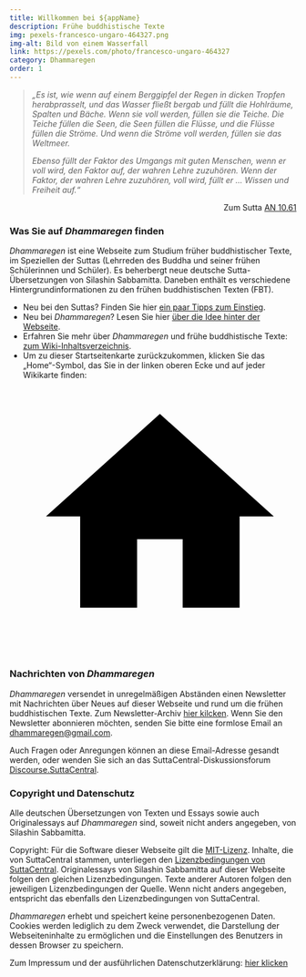 ```yaml
---
title: Willkommen bei ${appName}
description: Frühe buddhistische Texte
img: pexels-francesco-ungaro-464327.png
img-alt: Bild von einem Wasserfall
link: https://pexels.com/photo/francesco-ungaro-464327
category: Dhammaregen
order: 1
---
```


> *„Es ist, wie wenn auf einem Berggipfel der Regen in dicken Tropfen herabprasselt, und das Wasser fließt bergab und füllt die Hohlräume, Spalten und Bäche. Wenn sie voll werden, füllen sie die Teiche. Die Teiche füllen die Seen, die Seen füllen die Flüsse, und die Flüsse füllen die Ströme. Und wenn die Ströme voll werden, füllen sie das Weltmeer.*
> 
> *Ebenso füllt der Faktor des Umgangs mit guten Menschen, wenn er voll wird, den Faktor auf, der wahren Lehre zuzuhören. Wenn der Faktor, der wahren Lehre zuzuhören, voll wird, füllt er … Wissen und Freiheit auf.“*
<div style="text-align: right;">Zum Sutta <a href="#/sutta/an10.61:8.1/de/sabbamitta">AN 10.61</a></div>

### Was Sie auf *Dhammaregen* finden

*Dhammaregen* ist eine Webseite zum Studium früher buddhistischer Texte, im Speziellen der Suttas (Lehrreden des Buddha und seiner frühen Schülerinnen und Schüler). Es beherbergt neue deutsche Sutta-Übersetzungen von Silashin Sabbamitta. Daneben enthält es verschiedene Hintergrundinformationen zu den frühen buddhistischen Texten (FBT).

- Neu bei den Suttas? Finden Sie hier [ein paar Tipps zum Einstieg](#/wiki/studium/einstieg).  
- Neu bei *Dhammaregen*? Lesen Sie hier [über die Idee hinter der Webseite](#/wiki/studium/neu).
- Erfahren Sie mehr über *Dhammaregen* und frühe buddhistische Texte: [zum Wiki-Inhaltsverzeichnis](#/wiki/inhalt).
- Um zu dieser Startseitenkarte zurückzukommen, klicken Sie das „Home“-Symbol, das Sie in der linken oberen Ecke und auf jeder Wikikarte finden: <a href="#/wiki/startseite" class="scv-icon-btn v-btn v-btn--icon v-btn--round v-btn--router theme--dark v-size--default"><span class="v-btn__content"><span aria-hidden="true" class="v-icon notranslate theme--dark"><svg xmlns="http://www.w3.org/2000/svg" viewBox="0 0 24 24" role="img" aria-hidden="true" class="v-icon__svg"><path d="M10,20V14H14V20H19V12H22L12,3L2,12H5V20H10Z"></path></svg></span></span></a>

### Nachrichten von *Dhammaregen*

*Dhammaregen* versendet in unregelmäßigen Abständen einen Newsletter mit Nachrichten über Neues auf dieser Webseite und rund um die frühen buddhistischen Texte. Zum Newsletter-Archiv [hier kilcken](#/wiki/news/inhalt). Wenn Sie den Newsletter abonnieren möchten, senden Sie bitte eine formlose Email an [dhammaregen@gmail.com](mailto:dhammaregen@gmail.com). 

Auch Fragen oder Anregungen können an diese Email-Adresse gesandt werden, oder wenden Sie sich an das SuttaCentral-Diskussionsforum [Discourse.SuttaCentral](https://discourse.suttacentral.net).

### Copyright und Datenschutz

Alle deutschen Übersetzungen von Texten und Essays sowie auch Originalessays auf *Dhammaregen* sind, soweit nicht anders angegeben, von Silashin Sabbamitta.

Copyright: Für die Software dieser Webseite gilt die [MIT-Lizenz](https://github.com/dhammaregen/dhammaregen3/blob/main/LICENSE). Inhalte, die von SuttaCentral stammen, unterliegen den [Lizenzbedingungen von SuttaCentral](https://suttacentral.net/licensing?lang=de). Originalessays von Silashin Sabbamitta auf dieser Webseite folgen den gleichen Lizenzbedingungen. Texte anderer Autoren folgen den jeweiligen Lizenzbedingungen der Quelle. Wenn nicht anders angegeben, entspricht das ebenfalls den Lizenzbedingungen von SuttaCentral.

*Dhammaregen* erhebt und speichert keine personenbezogenen Daten. Cookies werden lediglich zu dem Zweck verwendet, die Darstellung der Webseiteninhalte zu ermöglichen und die Einstellungen des Benutzers in dessen Browser zu speichern. 

<!-- Diese Webseite verwendet Cookies lediglich zu dem Zweck, die Darstellung der Webseiteninhalte zu ermöglichen und die Einstellungen des Benutzers in dessen Browser zu speichern. -->

Zum Impressum und der ausführlichen Datenschutzerklärung: [hier klicken](#/wiki/impressum)
